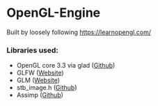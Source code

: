 # OpenGL-Engine
Built by loosely following https://learnopengl.com/

### Libraries used:
- OpenGL core 3.3 via glad ([Github](https://github.com/Dav1dde/glad))
- GLFW ([Website](https://www.glfw.org/download.html))
- GLM ([Website](https://glm.g-truc.net/0.9.8/index.html))
- stb_image.h ([Github](https://github.com/nothings/stb/blob/master/stb_image.h))
- Assimp ([Github](https://github.com/assimp/assimp/blob/master/Build.md))
